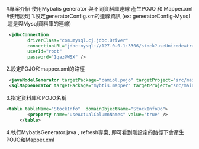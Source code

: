 #專案介紹
使用Mybatis generator 與不同資料庫連線 產生POJO 和 Mapper.xml
#使用說明
1.設定generatorConfig.xm的連線資訊 (ex: generatorConfig-Mysql ,這是與Mysql資料庫的連線)

```xml
 <jdbcConnection 
    	driverClass="com.mysql.cj.jdbc.Driver" 
    	connectionURL="jdbc:mysql://127.0.0.1:3306/stock?useUnicode=true&amp;characterEncoding=UTF-8&amp;serverTimezone=UTC" 
    	userId="root" 
    	password="1qaz@WSX" />
```
2.設定POJO和mapper.xml的路徑

```xml
 <javaModelGenerator targetPackage="camiol.pojo" targetProject="src/main/java" />
 <sqlMapGenerator targetPackage="mybtis.mapper" targetProject="src/main/resources" />
```
3.指定資料庫和POJO名稱

```xml
<table tableName="StockInfo"  domainObjectName="StockInfoDo">				
	    <property name="useActualColumnNames" value="true" />				
	 </table>
```

4.執行MybatisGenerator.java , refresh專案, 即可看到剛設定的路徑下會產生POJO和Mapper.xml

